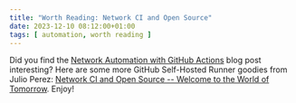 ```yaml
---
title: "Worth Reading: Network CI and Open Source"
date: 2023-12-10 08:12:00+01:00
tags: [ automation, worth reading ]
---
```

Did you find the [Network Automation with GitHub Actions](/2023/11/worth-reading-automation-github-actions/) blog post interesting? Here are some more GitHub Self-Hosted Runner goodies from Julio Perez: [Network CI and Open Source -- Welcome to the World of Tomorrow](https://juliopdx.com/2023/11/25/network-ci-and-open-source/). Enjoy!
